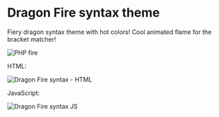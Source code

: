 # Dragon Fire syntax theme

Fiery dragon syntax theme with hot colors!
Cool animated flame for the bracket matcher!

![PHP fire](https://i.imgur.com/xPR5dtH.gif)


HTML:


![Dragon Fire syntax - HTML](https://image.prntscr.com/image/PsusmWQWQY_JuGxHb656bw.png)

JavaScript:


![Dragon Fire syntax JS](https://image.prntscr.com/image/saZpTKTmR_S228L_f5uvlA.png)
